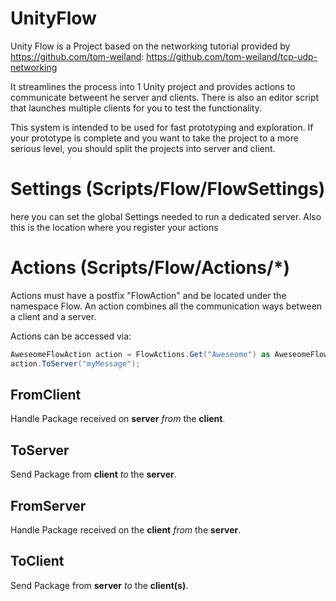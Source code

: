 # UnityFlow

Unity Flow is a Project based on the networking tutorial provided by https://github.com/tom-weiland:
https://github.com/tom-weiland/tcp-udp-networking

It streamlines the process into 1 Unity project and provides actions to communicate betweent he server and clients.
There is also an editor script that launches multiple clients for you to test the functionality.

This system is intended to be used for fast prototyping and exploration.
If your prototype is complete and you want to take the project to a more serious level, you should split the projects into server and client.

# Settings (Scripts/Flow/FlowSettings)
here you can set the global Settings needed to run a dedicated server.
Also this is the location where you register your actions

# Actions (Scripts/Flow/Actions/*)
Actions must have a postfix "FlowAction" and be located under the namespace Flow.
An action combines all the communication ways between a client and a server.

Actions can be accessed via:

```c#
AweseomeFlowAction action = FlowActions.Get("Aweseome") as AweseomeFlowAction;
action.ToServer("myMessage");
```


## FromClient
  Handle Package received on __server__ *from* the __client__.

## ToServer
  Send Package from __client__ *to* the __server__.

## FromServer
  Handle Package received on the __client__ *from* the __server__.
  
## ToClient
  Send Package from __server__ *to* the __client(s)__.

